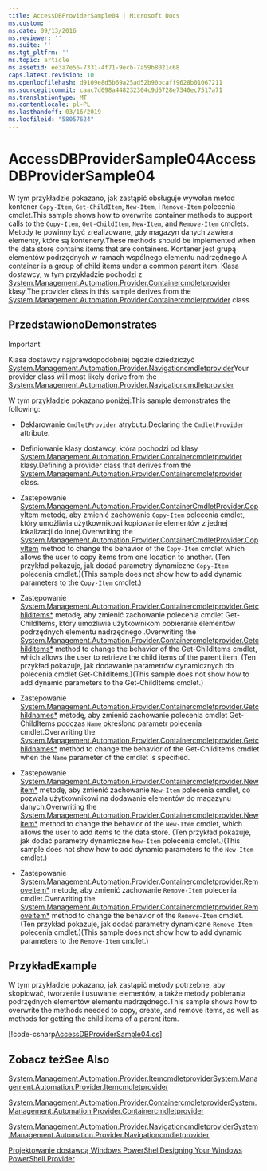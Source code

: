 ```yaml
---
title: AccessDBProviderSample04 | Microsoft Docs
ms.custom: ''
ms.date: 09/13/2016
ms.reviewer: ''
ms.suite: ''
ms.tgt_pltfrm: ''
ms.topic: article
ms.assetid: ee3a7e56-7331-4f71-9ecb-7a59b8021c68
caps.latest.revision: 10
ms.openlocfilehash: d9109e8d5b69a25ad52b90bcaff9628b01067211
ms.sourcegitcommit: caac7d098a448232304c9d6728e7340ec7517a71
ms.translationtype: MT
ms.contentlocale: pl-PL
ms.lasthandoff: 03/16/2019
ms.locfileid: "58057624"
---
```

# <a name="accessdbprovidersample04"></a><span data-ttu-id="11803-102">AccessDBProviderSample04</span><span class="sxs-lookup"><span data-stu-id="11803-102">AccessDBProviderSample04</span></span>

<span data-ttu-id="11803-103">W tym przykładzie pokazano, jak zastąpić obsługuje wywołań metod kontener `Copy-Item`, `Get-ChildItem`, `New-Item`, i `Remove-Item` polecenia cmdlet.</span><span class="sxs-lookup"><span data-stu-id="11803-103">This sample shows how to overwrite container methods to support calls to the `Copy-Item`, `Get-ChildItem`, `New-Item`, and `Remove-Item` cmdlets.</span></span> <span data-ttu-id="11803-104">Metody te powinny być zrealizowane, gdy magazyn danych zawiera elementy, które są kontenery.</span><span class="sxs-lookup"><span data-stu-id="11803-104">These methods should be implemented when the data store contains items that are containers.</span></span> <span data-ttu-id="11803-105">Kontener jest grupą elementów podrzędnych w ramach wspólnego elementu nadrzędnego.</span><span class="sxs-lookup"><span data-stu-id="11803-105">A container is a group of child items under a common parent item.</span></span> <span data-ttu-id="11803-106">Klasa dostawcy, w tym przykładzie pochodzi z [System.Management.Automation.Provider.Containercmdletprovider](/dotnet/api/System.Management.Automation.Provider.ContainerCmdletProvider) klasy.</span><span class="sxs-lookup"><span data-stu-id="11803-106">The provider class in this sample derives from the [System.Management.Automation.Provider.Containercmdletprovider](/dotnet/api/System.Management.Automation.Provider.ContainerCmdletProvider) class.</span></span>

## <a name="demonstrates"></a><span data-ttu-id="11803-107">Przedstawiono</span><span class="sxs-lookup"><span data-stu-id="11803-107">Demonstrates</span></span>

> [!IMPORTANT]
> <span data-ttu-id="11803-108">Klasa dostawcy najprawdopodobniej będzie dziedziczyć [System.Management.Automation.Provider.Navigationcmdletprovider](/dotnet/api/System.Management.Automation.Provider.NavigationCmdletProvider)</span><span class="sxs-lookup"><span data-stu-id="11803-108">Your provider class will most likely derive from the [System.Management.Automation.Provider.Navigationcmdletprovider](/dotnet/api/System.Management.Automation.Provider.NavigationCmdletProvider)</span></span>

<span data-ttu-id="11803-109">W tym przykładzie pokazano poniżej:</span><span class="sxs-lookup"><span data-stu-id="11803-109">This sample demonstrates the following:</span></span>

- <span data-ttu-id="11803-110">Deklarowanie `CmdletProvider` atrybutu.</span><span class="sxs-lookup"><span data-stu-id="11803-110">Declaring the `CmdletProvider` attribute.</span></span>

- <span data-ttu-id="11803-111">Definiowanie klasy dostawcy, która pochodzi od klasy [System.Management.Automation.Provider.Containercmdletprovider](/dotnet/api/System.Management.Automation.Provider.ContainerCmdletProvider) klasy.</span><span class="sxs-lookup"><span data-stu-id="11803-111">Defining a provider class that derives from the [System.Management.Automation.Provider.Containercmdletprovider](/dotnet/api/System.Management.Automation.Provider.ContainerCmdletProvider) class.</span></span>

- <span data-ttu-id="11803-112">Zastępowanie [System.Management.Automation.Provider.ContainerCmdletProvider.CopyItem](/dotnet/api/System.Management.Automation.Provider.ContainerCmdletProvider.CopyItem) metodę, aby zmienić zachowanie `Copy-Item` polecenia cmdlet, który umożliwia użytkownikowi kopiowanie elementów z jednej lokalizacji do innej.</span><span class="sxs-lookup"><span data-stu-id="11803-112">Overwriting the [System.Management.Automation.Provider.ContainerCmdletProvider.CopyItem](/dotnet/api/System.Management.Automation.Provider.ContainerCmdletProvider.CopyItem) method to change the behavior of the `Copy-Item` cmdlet which allows the user to copy items from one location to another.</span></span> <span data-ttu-id="11803-113">(Ten przykład pokazuje, jak dodać parametry dynamiczne `Copy-Item` polecenia cmdlet.)</span><span class="sxs-lookup"><span data-stu-id="11803-113">(This sample does not show how to add dynamic parameters to the `Copy-Item` cmdlet.)</span></span>

- <span data-ttu-id="11803-114">Zastępowanie [System.Management.Automation.Provider.Containercmdletprovider.Getchilditems\*](/dotnet/api/System.Management.Automation.Provider.ContainerCmdletProvider.GetChildItems) metodę, aby zmienić zachowanie polecenia cmdlet Get-ChildItems, który umożliwia użytkownikom pobieranie elementów podrzędnych elementu nadrzędnego .</span><span class="sxs-lookup"><span data-stu-id="11803-114">Overwriting the [System.Management.Automation.Provider.Containercmdletprovider.Getchilditems\*](/dotnet/api/System.Management.Automation.Provider.ContainerCmdletProvider.GetChildItems) method to change the behavior of the Get-ChildItems cmdlet, which allows the user to retrieve the child items of the parent item.</span></span> <span data-ttu-id="11803-115">(Ten przykład pokazuje, jak dodawanie parametrów dynamicznych do polecenia cmdlet Get-ChildItems.)</span><span class="sxs-lookup"><span data-stu-id="11803-115">(This sample does not show how to add dynamic parameters to the Get-ChildItems cmdlet.)</span></span>

- <span data-ttu-id="11803-116">Zastępowanie [System.Management.Automation.Provider.Containercmdletprovider.Getchildnames\*](/dotnet/api/System.Management.Automation.Provider.ContainerCmdletProvider.GetChildNames) metodę, aby zmienić zachowanie polecenia cmdlet Get-ChildItems podczas `Name` określono parametr polecenia cmdlet.</span><span class="sxs-lookup"><span data-stu-id="11803-116">Overwriting the [System.Management.Automation.Provider.Containercmdletprovider.Getchildnames\*](/dotnet/api/System.Management.Automation.Provider.ContainerCmdletProvider.GetChildNames) method to change the behavior of the Get-ChildItems cmdlet when the `Name` parameter of the cmdlet is specified.</span></span>

- <span data-ttu-id="11803-117">Zastępowanie [System.Management.Automation.Provider.Containercmdletprovider.Newitem\*](/dotnet/api/System.Management.Automation.Provider.ContainerCmdletProvider.NewItem) metodę, aby zmienić zachowanie `New-Item` polecenia cmdlet, co pozwala użytkownikowi na dodawanie elementów do magazynu danych.</span><span class="sxs-lookup"><span data-stu-id="11803-117">Overwriting the [System.Management.Automation.Provider.Containercmdletprovider.Newitem\*](/dotnet/api/System.Management.Automation.Provider.ContainerCmdletProvider.NewItem) method to change the behavior of the `New-Item` cmdlet, which allows the user to add items to the data store.</span></span> <span data-ttu-id="11803-118">(Ten przykład pokazuje, jak dodać parametry dynamiczne `New-Item` polecenia cmdlet.)</span><span class="sxs-lookup"><span data-stu-id="11803-118">(This sample does not show how to add dynamic parameters to the `New-Item` cmdlet.)</span></span>

- <span data-ttu-id="11803-119">Zastępowanie [System.Management.Automation.Provider.Containercmdletprovider.Removeitem\*](/dotnet/api/System.Management.Automation.Provider.ContainerCmdletProvider.RemoveItem) metodę, aby zmienić zachowanie `Remove-Item` polecenia cmdlet.</span><span class="sxs-lookup"><span data-stu-id="11803-119">Overwriting the [System.Management.Automation.Provider.Containercmdletprovider.Removeitem\*](/dotnet/api/System.Management.Automation.Provider.ContainerCmdletProvider.RemoveItem) method to change the behavior of the `Remove-Item` cmdlet.</span></span> <span data-ttu-id="11803-120">(Ten przykład pokazuje, jak dodać parametry dynamiczne `Remove-Item` polecenia cmdlet.)</span><span class="sxs-lookup"><span data-stu-id="11803-120">(This sample does not show how to add dynamic parameters to the `Remove-Item` cmdlet.)</span></span>

## <a name="example"></a><span data-ttu-id="11803-121">Przykład</span><span class="sxs-lookup"><span data-stu-id="11803-121">Example</span></span>

<span data-ttu-id="11803-122">W tym przykładzie pokazano, jak zastąpić metody potrzebne, aby skopiować, tworzenie i usuwanie elementów, a także metody pobierania podrzędnych elementów elementu nadrzędnego.</span><span class="sxs-lookup"><span data-stu-id="11803-122">This sample shows how to overwrite the methods needed to copy, create, and remove items, as well as methods for getting the child items of a parent item.</span></span>

[!code-csharp[AccessDBProviderSample04.cs](../../powershell-sdk-samples/SDK-2.0/csharp/AccessDBProviderSample06/AccessDBProviderSample06.cs#L11-L1635 "AccessDBProviderSample04.cs")]

## <a name="see-also"></a><span data-ttu-id="11803-123">Zobacz też</span><span class="sxs-lookup"><span data-stu-id="11803-123">See Also</span></span>

[<span data-ttu-id="11803-124">System.Management.Automation.Provider.Itemcmdletprovider</span><span class="sxs-lookup"><span data-stu-id="11803-124">System.Management.Automation.Provider.Itemcmdletprovider</span></span>](/dotnet/api/System.Management.Automation.Provider.ItemCmdletProvider)

[<span data-ttu-id="11803-125">System.Management.Automation.Provider.Containercmdletprovider</span><span class="sxs-lookup"><span data-stu-id="11803-125">System.Management.Automation.Provider.Containercmdletprovider</span></span>](/dotnet/api/System.Management.Automation.Provider.ContainerCmdletProvider)

[<span data-ttu-id="11803-126">System.Management.Automation.Provider.Navigationcmdletprovider</span><span class="sxs-lookup"><span data-stu-id="11803-126">System.Management.Automation.Provider.Navigationcmdletprovider</span></span>](/dotnet/api/System.Management.Automation.Provider.NavigationCmdletProvider)

[<span data-ttu-id="11803-127">Projektowanie dostawcą Windows PowerShell</span><span class="sxs-lookup"><span data-stu-id="11803-127">Designing Your Windows PowerShell Provider</span></span>](./provider-types.md)